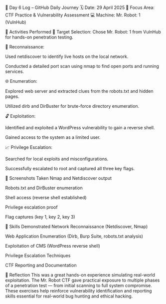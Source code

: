 📅 Day 6 Log – GitHub Daily Journey
🗓️ Date: 29 April 2025
🧠 Focus Area: CTF Practice & Vulnerability Assessment
💻 Machine: Mr. Robot: 1 (VulnHub)

🧪 Activities Performed
🎯 Target Selection: Chose Mr. Robot: 1 from VulnHub for hands-on penetration testing.

🔎 Reconnaissance:

Used netdiscover to identify live hosts on the local network.

Conducted a detailed port scan using nmap to find open ports and running services.

🌐 Enumeration:

Explored web server and extracted clues from the robots.txt and hidden pages.

Utilized dirb and DirBuster for brute-force directory enumeration.

🔓 Exploitation:

Identified and exploited a WordPress vulnerability to gain a reverse shell.

Gained access to the system as a limited user.

📈 Privilege Escalation:

Searched for local exploits and misconfigurations.

Successfully escalated to root and captured all three key flags.

📸 Screenshots Taken
Nmap and Netdiscover output

Robots.txt and DirBuster enumeration

Shell access (reverse shell established)

Privilege escalation proof

Flag captures (key 1, key 2, key 3)

🧠 Skills Demonstrated
Network Reconnaissance (Netdiscover, Nmap)

Web Application Enumeration (Dirb, Burp Suite, robots.txt analysis)

Exploitation of CMS (WordPress reverse shell)

Privilege Escalation Techniques

CTF Reporting and Documentation

📝 Reflection
This was a great hands-on experience simulating real-world exploitation. The Mr. Robot CTF gave practical exposure to multiple phases of a penetration test — from initial scanning to full system compromise. These exercises help reinforce vulnerability identification and reporting skills essential for real-world bug hunting and ethical hacking.

